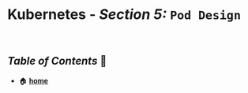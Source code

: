 # **Kubernetes** - ***Section 5:*** `Pod Design`

<br />

    

## ***Table of Contents*** 📜

* 🏠 [**home**](https://github.com/aguerrero232/kubernetes-zero-to-pro) 
